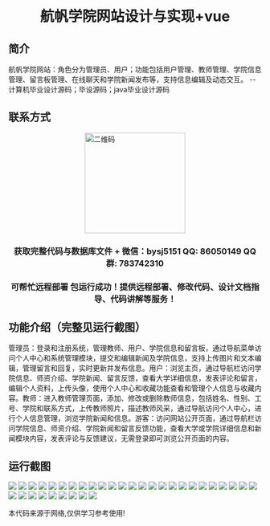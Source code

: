 <p><h1 align="center">航帆学院网站设计与实现+vue</h1></p>

## 简介
航帆学院网站：角色分为管理员、用户；功能包括用户管理、教师管理、学院信息管理、留言板管理、在线聊天和学院新闻发布等，支持信息编辑及动态交互。    --计算机毕业设计源码；毕设源码；java毕业设计源码


## 联系方式
<img src="https://bs-1329754181.cos.ap-shanghai.myqcloud.com/wx.jpg" alt="二维码" style="display: block; margin: 0 auto;" width="200px">
<p><h3 align="center">获取完整代码与数据库文件 + 微信：bysj5151 QQ: 86050149 QQ群: 783742310</h3></p>
<p><h3 align="center">可帮忙远程部署 包运行成功！提供远程部署、修改代码、设计文档指导、代码讲解等服务！</h3></p>

## 功能介绍（完整见运行截图）
管理员：登录和注册系统，管理教师、用户、学院信息和留言板，通过导航菜单访问个人中心和系统管理模块，提交和编辑新闻及学院信息，支持上传图片和文本编辑，管理留言和回复，实时更新并发布信息。用户：浏览主页，通过导航栏访问学院信息、师资介绍、学院新闻、留言反馈，查看大学详细信息，发表评论和留言，编辑个人资料，上传头像，使用个人中心和收藏功能查看和管理个人信息与收藏内容。教师：进入教师管理页面，添加、修改或删除教师信息，包括姓名、性别、工号、学院和联系方式，上传教师照片，描述教师风采，通过导航访问个人中心，进行个人信息管理，浏览学院新闻和信息。游客：访问网站公开页面，通过导航栏访问学院信息、师资介绍、学院新闻和留言反馈功能，查看大学或学院详细信息和新闻模块内容，发表评论与反馈建议，无需登录即可浏览公开页面的内容。


## 运行截图
![](https://bs-1329754181.cos.ap-shanghai.myqcloud.com/ssm/HangFanAcademyWebsite/img/001.jpg)
![](https://bs-1329754181.cos.ap-shanghai.myqcloud.com/ssm/HangFanAcademyWebsite/img/002.jpg)
![](https://bs-1329754181.cos.ap-shanghai.myqcloud.com/ssm/HangFanAcademyWebsite/img/003.jpg)
![](https://bs-1329754181.cos.ap-shanghai.myqcloud.com/ssm/HangFanAcademyWebsite/img/004.jpg)
![](https://bs-1329754181.cos.ap-shanghai.myqcloud.com/ssm/HangFanAcademyWebsite/img/005.jpg)
![](https://bs-1329754181.cos.ap-shanghai.myqcloud.com/ssm/HangFanAcademyWebsite/img/006.jpg)
![](https://bs-1329754181.cos.ap-shanghai.myqcloud.com/ssm/HangFanAcademyWebsite/img/007.jpg)
![](https://bs-1329754181.cos.ap-shanghai.myqcloud.com/ssm/HangFanAcademyWebsite/img/008.jpg)
![](https://bs-1329754181.cos.ap-shanghai.myqcloud.com/ssm/HangFanAcademyWebsite/img/009.jpg)
![](https://bs-1329754181.cos.ap-shanghai.myqcloud.com/ssm/HangFanAcademyWebsite/img/010.jpg)
![](https://bs-1329754181.cos.ap-shanghai.myqcloud.com/ssm/HangFanAcademyWebsite/img/011.jpg)
![](https://bs-1329754181.cos.ap-shanghai.myqcloud.com/ssm/HangFanAcademyWebsite/img/012.jpg)
![](https://bs-1329754181.cos.ap-shanghai.myqcloud.com/ssm/HangFanAcademyWebsite/img/013.jpg)
![](https://bs-1329754181.cos.ap-shanghai.myqcloud.com/ssm/HangFanAcademyWebsite/img/014.jpg)
![](https://bs-1329754181.cos.ap-shanghai.myqcloud.com/ssm/HangFanAcademyWebsite/img/015.jpg)
![](https://bs-1329754181.cos.ap-shanghai.myqcloud.com/ssm/HangFanAcademyWebsite/img/016.jpg)
![](https://bs-1329754181.cos.ap-shanghai.myqcloud.com/ssm/HangFanAcademyWebsite/img/017.jpg)
![](https://bs-1329754181.cos.ap-shanghai.myqcloud.com/ssm/HangFanAcademyWebsite/img/018.jpg)
![](https://bs-1329754181.cos.ap-shanghai.myqcloud.com/ssm/HangFanAcademyWebsite/img/019.jpg)
![](https://bs-1329754181.cos.ap-shanghai.myqcloud.com/ssm/HangFanAcademyWebsite/img/020.jpg)
![](https://bs-1329754181.cos.ap-shanghai.myqcloud.com/ssm/HangFanAcademyWebsite/img/021.jpg)
![](https://bs-1329754181.cos.ap-shanghai.myqcloud.com/ssm/HangFanAcademyWebsite/img/022.jpg)
![](https://bs-1329754181.cos.ap-shanghai.myqcloud.com/ssm/HangFanAcademyWebsite/img/023.jpg)
![](https://bs-1329754181.cos.ap-shanghai.myqcloud.com/ssm/HangFanAcademyWebsite/img/024.jpg)
![](https://bs-1329754181.cos.ap-shanghai.myqcloud.com/ssm/HangFanAcademyWebsite/img/025.jpg)
![](https://bs-1329754181.cos.ap-shanghai.myqcloud.com/ssm/HangFanAcademyWebsite/img/026.jpg)
![](https://bs-1329754181.cos.ap-shanghai.myqcloud.com/ssm/HangFanAcademyWebsite/img/027.jpg)
![](https://bs-1329754181.cos.ap-shanghai.myqcloud.com/ssm/HangFanAcademyWebsite/img/028.jpg)
![](https://bs-1329754181.cos.ap-shanghai.myqcloud.com/ssm/HangFanAcademyWebsite/img/029.jpg)
![](https://bs-1329754181.cos.ap-shanghai.myqcloud.com/ssm/HangFanAcademyWebsite/img/030.jpg)
![](https://bs-1329754181.cos.ap-shanghai.myqcloud.com/ssm/HangFanAcademyWebsite/img/031.jpg)
![](https://bs-1329754181.cos.ap-shanghai.myqcloud.com/ssm/HangFanAcademyWebsite/img/032.jpg)
![](https://bs-1329754181.cos.ap-shanghai.myqcloud.com/ssm/HangFanAcademyWebsite/img/033.jpg)
![](https://bs-1329754181.cos.ap-shanghai.myqcloud.com/ssm/HangFanAcademyWebsite/img/034.jpg)

<p>本代码来源于网络,仅供学习参考使用!</p>
